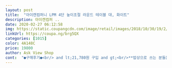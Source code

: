 ```yaml
---
layout: post 
title:  "아이캔컴퍼니 LPM 4단 높이조절 라운드 테이블 대, 화이트" 
description: 아이캔컴퍼 ..
date: 2020-02-27 06:12:58 
img: https://static.coupangcdn.com/image/retail/images/2018/10/30/19/2/f97fdbca-65f0-47a4-ac33-23631ed657fc.jpg 
linkUrl: https://coupa.ng/brg5QX 
categories: [1015] 
color: 4A148C 
price: 19800 
author: Ask View Shop 
cont:  "●구매후기●<br/> and lt;21,780원 구입 and gt;<br/>**밥상으로 쓰는 분들은 조금 낮추시고 쓰시면 될듯해요**<br/>**전 2단계로 놓고, 밥상보다는 책상으로 씁니다**<br/><br/> - 그 외에는 아직.<br/>.<br/>?<br/> -?<br/><br/> - 높이조절 가능 (1~4단까지 쉽게 조절)<br/><br/> - 상 다리가 철제가 아닌 겉면이 플라스틱 처리로 위험하지 않고 유지관리가 쉬움<br/><br/> - 생각보다 마블이 괜찮음^^ (너무 저렴해보이지 않을까 걱정했었어요)<br/><br/> - 정사각형이 아니고 살짝 라운드 진 형태로 조금 더 넉넉하게 사용가능<br/><br/> - 한번 상 펴 놓고서는, 잘 접지 않게 되네요ㅎㅎ(너무 편함)<br/>3/15<br/>4단계 조절이라 해서 어떻게 조절하나 뺐다 꼈다 대체 뭐지? 하고 한참을 잘못샀나보다 멍때리고 있었는데 발통을 자세히 보니 1~4단계로 홈이 있어서 그거에 맞춰 뺐다 끼면 되는 원리였네요<br/>4인까지 북적북적  할듯 싶기도 하나 두식구라<br/>▪️장점▪️<br/>◽️단점◽️<br/>고정 잘되있고<br/>너무 좋아요<br/>넉넉히 갠적으로 3인? 4인도 앉을수 있을거 같지만<br/>다리도 플라스틱 제질이고 튼튼하고 흔들림없이<br/>단계조절에 다소 불편함은 있지만 어차피 한단계로만 쓰니 고정 해놓고 비치해둡니다 색상도 크기도 맘에 드네요<br/>단점을 찾게됬네요<br/>들어도 8살 아들도 어렵지 않게 들기도 했고<br/>모서리 쪽이 벗겨짐 현상들이 좀 생기네요<br/>모서리 처리부분은 최대한 조심히 다뤄야하는<br/>미세 벗겨짐 발생했는데 조심히만 사용하면<br/>사기전에 너무 안비싸고 실용적인거  밥상겸 책상으로<br/>사용은 좋은데 심하게 충격이 안갔어도<br/>사용할때마다 상  참 좋다~생각이 드네요<br/>사이즈가 어느정도 될지 그 점이 궁금했었는데<br/>상으로 교체해서 속이 다 쉬원해진답니다<br/>생각보다 사이즈가 꽤 넉넉해서 기분이 좋았어요<br/>실용적인 2.<br/>3인용 밥상겸 공부상 필요하신분 추천합니다<br/>아이랑 반찬 가득히 놓고 먹으면 자리 넉넉히<br/>앞전에는 공부상 같은 작은 상에서 밥을 먹곤<br/>엄청나게 고심하고 찾아보고 고르다가<br/>오래 사용가능해보이네요<br/>음식물 묻어도 행주로 슥슥 쉽게 닦이고 얼룩짐<br/>이 상이 순위에 올랐었는데 결국 이걸로 구매한게<br/>이만원도 안되는 19.<br/>800에 좁은상에서 넉넉한<br/>전혀 없고 모서리 부분 약간 실수로 부딪혔던지<br/>직접 받고펼쳐보니 무게감도 체구 작은 사람이<br/>차리게 되고 글쓸때도 이 상에서만 하고 싶어지네요<br/>최대한 조심히 다루시길<br/>추가후기<br/>탁월한 선택이라 생각드네요<br/>했었는데  상이 좀 큰게 있으니 여기에서만 밥을<br/>후기글이 너무 천차만별 다양해서 더 헷갈렸었는데<br/>" 
---
```

